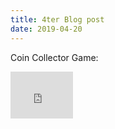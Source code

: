 ```yaml
---
title: 4ter Blog post
date: 2019-04-20
---
```

Coin Collector Game:
<iframe src="https://coin.andierni.ch/" width="100" height="75" frameborder="0" allowfullscreen></iframe>